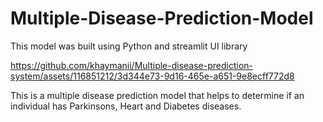 # Multiple-Disease-Prediction-Model
This model was built using Python and streamlit UI library



https://github.com/khaymanii/Multiple-disease-prediction-system/assets/116851212/3d344e73-9d16-465e-a651-9e8ecff772d8





This is a multiple disease prediction model that helps to determine if
an individual has Parkinsons, Heart and Diabetes diseases.
